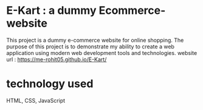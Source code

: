 # E-Kart : a dummy Ecommerce-website 
This project is a dummy e-commerce website for online shopping. The purpose of this project is to demonstrate my ability to create a  web application using modern web development tools and technologies.
website url : https://me-rohit05.github.io/E-Kart/
# technology used
HTML, CSS, JavaScript
